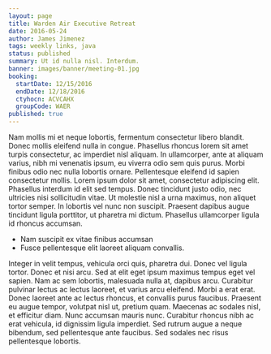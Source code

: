 ```yaml
---
layout: page
title: Warden Air Executive Retreat
date: 2016-05-24
author: James Jimenez
tags: weekly links, java
status: published
summary: Ut id nulla nisl. Interdum.
banner: images/banner/meeting-01.jpg
booking:
  startDate: 12/15/2016
  endDate: 12/18/2016
  ctyhocn: ACVCAHX
  groupCode: WAER
published: true
---
```

Nam mollis mi et neque lobortis, fermentum consectetur libero blandit. Donec mollis eleifend nulla in congue. Phasellus rhoncus lorem sit amet turpis consectetur, ac imperdiet nisl aliquam. In ullamcorper, ante at aliquam varius, nibh mi venenatis ipsum, eu viverra odio sem quis purus. Morbi finibus odio nec nulla lobortis ornare. Pellentesque eleifend id sapien consectetur mollis. Lorem ipsum dolor sit amet, consectetur adipiscing elit. Phasellus interdum id elit sed tempus. Donec tincidunt justo odio, nec ultricies nisi sollicitudin vitae. Ut molestie nisl a urna maximus, non aliquet tortor semper. In lobortis vel nunc non suscipit. Praesent dapibus augue tincidunt ligula porttitor, ut pharetra mi dictum. Phasellus ullamcorper ligula id rhoncus accumsan.

* Nam suscipit ex vitae finibus accumsan
* Fusce pellentesque elit laoreet aliquam convallis.

Integer in velit tempus, vehicula orci quis, pharetra dui. Donec vel ligula tortor. Donec et nisi arcu. Sed at elit eget ipsum maximus tempus eget vel sapien. Nam ac sem lobortis, malesuada nulla at, dapibus arcu. Curabitur pulvinar lectus ac lectus laoreet, et varius arcu eleifend. Morbi a erat erat. Donec laoreet ante ac lectus rhoncus, et convallis purus faucibus. Praesent eu augue tempor, volutpat nisl ut, pretium quam. Maecenas ac sodales nisl, et efficitur diam. Nunc accumsan mauris nunc. Curabitur rhoncus nibh ac erat vehicula, id dignissim ligula imperdiet. Sed rutrum augue a neque bibendum, sed pellentesque ante faucibus. Sed sodales nec risus pellentesque lobortis.

